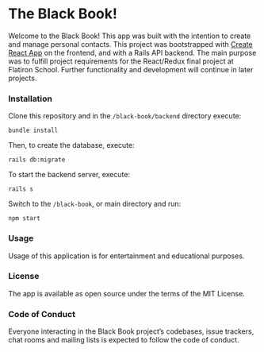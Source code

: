 # The Black Book!

Welcome to the Black Book! This app was built with the intention to create and manage personal contacts. This project was bootstrapped with [Create React App](https://github.com/facebook/create-react-app) on the frontend, and with a Rails API backend. The main purpose was to fulfill project requirements for the React/Redux final project at Flatiron School. Further functionality and development will continue in later projects.

### Installation

Clone this repository and in the `/black-book/backend` directory execute:

`bundle install`

Then, to create the database, execute:

`rails db:migrate`

To start the backend server, execute:

`rails s`

Switch to the `/black-book`, or main directory and run:

`npm start`

### Usage

Usage of this application is for entertainment and educational purposes.

### License

The app is available as open source under the terms of the MIT License.

### Code of Conduct

Everyone interacting in the Black Book project’s codebases, issue trackers, chat rooms and mailing lists is expected to follow the code of conduct.